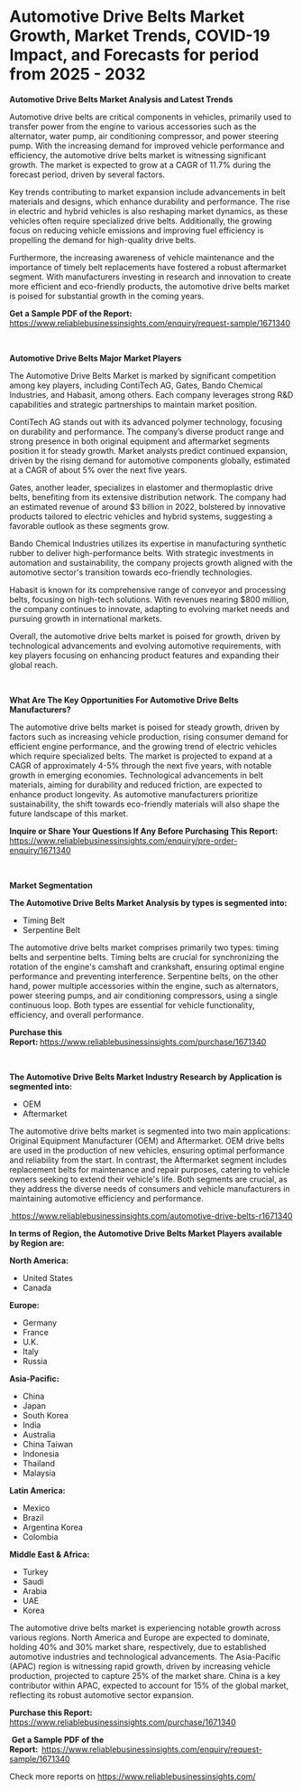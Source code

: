 <p><h1>Automotive Drive Belts Market Growth, Market Trends, COVID-19 Impact, and Forecasts for period from 2025 - 2032</h1></p><p><strong>Automotive Drive Belts Market Analysis and Latest Trends</strong></p>
<p><p>Automotive drive belts are critical components in vehicles, primarily used to transfer power from the engine to various accessories such as the alternator, water pump, air conditioning compressor, and power steering pump. With the increasing demand for improved vehicle performance and efficiency, the automotive drive belts market is witnessing significant growth. The market is expected to grow at a CAGR of 11.7% during the forecast period, driven by several factors.</p><p>Key trends contributing to market expansion include advancements in belt materials and designs, which enhance durability and performance. The rise in electric and hybrid vehicles is also reshaping market dynamics, as these vehicles often require specialized drive belts. Additionally, the growing focus on reducing vehicle emissions and improving fuel efficiency is propelling the demand for high-quality drive belts.</p><p>Furthermore, the increasing awareness of vehicle maintenance and the importance of timely belt replacements have fostered a robust aftermarket segment. With manufacturers investing in research and innovation to create more efficient and eco-friendly products, the automotive drive belts market is poised for substantial growth in the coming years.</p></p>
<p><strong>Get a Sample PDF of the Report:&nbsp;</strong> <a href="https://www.reliablebusinessinsights.com/enquiry/request-sample/1671340?utm_campaign=2820&utm_medium=2&utm_source=Github&utm_content=ia&utm_term=25032025&utm_id=automotive-drive-belts">https://www.reliablebusinessinsights.com/enquiry/request-sample/1671340</a></p>
<p>&nbsp;</p>
<p><strong>Automotive Drive Belts Major Market Players</strong></p>
<p><p>The Automotive Drive Belts Market is marked by significant competition among key players, including ContiTech AG, Gates, Bando Chemical Industries, and Habasit, among others. Each company leverages strong R&D capabilities and strategic partnerships to maintain market position.</p><p>ContiTech AG stands out with its advanced polymer technology, focusing on durability and performance. The company’s diverse product range and strong presence in both original equipment and aftermarket segments position it for steady growth. Market analysts predict continued expansion, driven by the rising demand for automotive components globally, estimated at a CAGR of about 5% over the next five years.</p><p>Gates, another leader, specializes in elastomer and thermoplastic drive belts, benefiting from its extensive distribution network. The company had an estimated revenue of around $3 billion in 2022, bolstered by innovative products tailored to electric vehicles and hybrid systems, suggesting a favorable outlook as these segments grow.</p><p>Bando Chemical Industries utilizes its expertise in manufacturing synthetic rubber to deliver high-performance belts. With strategic investments in automation and sustainability, the company projects growth aligned with the automotive sector's transition towards eco-friendly technologies.</p><p>Habasit is known for its comprehensive range of conveyor and processing belts, focusing on high-tech solutions. With revenues nearing $800 million, the company continues to innovate, adapting to evolving market needs and pursuing growth in international markets.</p><p>Overall, the automotive drive belts market is poised for growth, driven by technological advancements and evolving automotive requirements, with key players focusing on enhancing product features and expanding their global reach.</p></p>
<p>&nbsp;</p>
<p><strong>What Are The Key Opportunities For Automotive Drive Belts Manufacturers?</strong></p>
<p><p>The automotive drive belts market is poised for steady growth, driven by factors such as increasing vehicle production, rising consumer demand for efficient engine performance, and the growing trend of electric vehicles which require specialized belts. The market is projected to expand at a CAGR of approximately 4-5% through the next five years, with notable growth in emerging economies. Technological advancements in belt materials, aiming for durability and reduced friction, are expected to enhance product longevity. As automotive manufacturers prioritize sustainability, the shift towards eco-friendly materials will also shape the future landscape of this market.</p></p>
<p><strong>Inquire or Share Your Questions If Any Before Purchasing This Report:</strong> <a href="https://www.reliablebusinessinsights.com/enquiry/pre-order-enquiry/1671340?utm_campaign=2820&utm_medium=2&utm_source=Github&utm_content=ia&utm_term=25032025&utm_id=automotive-drive-belts">https://www.reliablebusinessinsights.com/enquiry/pre-order-enquiry/1671340</a></p>
<p>&nbsp;</p>
<p><strong>Market Segmentation</strong></p>
<p><strong>The Automotive Drive Belts Market Analysis by types is segmented into:</strong></p>
<p><ul><li>Timing Belt</li><li>Serpentine Belt</li></ul></p>
<p><p>The automotive drive belts market comprises primarily two types: timing belts and serpentine belts. Timing belts are crucial for synchronizing the rotation of the engine's camshaft and crankshaft, ensuring optimal engine performance and preventing interference. Serpentine belts, on the other hand, power multiple accessories within the engine, such as alternators, power steering pumps, and air conditioning compressors, using a single continuous loop. Both types are essential for vehicle functionality, efficiency, and overall performance.</p></p>
<p><strong>Purchase this Report:&nbsp;</strong><a href="https://www.reliablebusinessinsights.com/purchase/1671340?utm_campaign=2820&utm_medium=2&utm_source=Github&utm_content=ia&utm_term=25032025&utm_id=automotive-drive-belts">https://www.reliablebusinessinsights.com/purchase/1671340</a></p>
<p>&nbsp;</p>
<p><strong>The Automotive Drive Belts Market Industry Research by Application is segmented into:</strong></p>
<p><ul><li>OEM</li><li>Aftermarket</li></ul></p>
<p><p>The automotive drive belts market is segmented into two main applications: Original Equipment Manufacturer (OEM) and Aftermarket. OEM drive belts are used in the production of new vehicles, ensuring optimal performance and reliability from the start. In contrast, the Aftermarket segment includes replacement belts for maintenance and repair purposes, catering to vehicle owners seeking to extend their vehicle's life. Both segments are crucial, as they address the diverse needs of consumers and vehicle manufacturers in maintaining automotive efficiency and performance.</p></p>
<p><a href="https://www.reliablebusinessinsights.com/automotive-drive-belts-r1671340?utm_campaign=2820&utm_medium=2&utm_source=Github&utm_content=ia&utm_term=25032025&utm_id=automotive-drive-belts">&nbsp;https://www.reliablebusinessinsights.com/automotive-drive-belts-r1671340</a></p>
<p><strong>In terms of Region, the Automotive Drive Belts Market Players available by Region are:</strong></p>
<p>
    <p> <strong> North America: </strong>
        <ul>
            <li>United States</li>
            <li>Canada</li>
        </ul>
        </p> 
    <p> <strong> Europe: </strong>
        <ul>
            <li>Germany</li>
            <li>France</li>
            <li>U.K.</li>
            <li>Italy</li>
            <li>Russia</li>
        </ul>
        </p> 
    <p> <strong> Asia-Pacific: </strong>
        <ul>
            <li>China</li>
            <li>Japan</li>
            <li>South Korea</li>
            <li>India</li>
            <li>Australia</li>
            <li>China Taiwan</li>
            <li>Indonesia</li>
            <li>Thailand</li>
            <li>Malaysia</li>
        </ul>
        </p> 
    <p> <strong> Latin America: </strong>
        <ul>
            <li>Mexico</li>
            <li>Brazil</li>
            <li>Argentina Korea</li>
            <li>Colombia</li>
        </ul>
        </p> 
    <p> <strong> Middle East & Africa: </strong>
        <ul>
            <li>Turkey</li>
            <li>Saudi</li>
            <li>Arabia</li>
            <li>UAE</li>
            <li>Korea</li>
        </ul>
    </p>
    </p>
<p><p>The automotive drive belts market is experiencing notable growth across various regions. North America and Europe are expected to dominate, holding 40% and 30% market share, respectively, due to established automotive industries and technological advancements. The Asia-Pacific (APAC) region is witnessing rapid growth, driven by increasing vehicle production, projected to capture 25% of the market share. China is a key contributor within APAC, expected to account for 15% of the global market, reflecting its robust automotive sector expansion.</p></p>
<p><strong>Purchase this Report: </strong><a href="https://www.reliablebusinessinsights.com/purchase/1671340?utm_campaign=2820&utm_medium=2&utm_source=Github&utm_content=ia&utm_term=25032025&utm_id=automotive-drive-belts">https://www.reliablebusinessinsights.com/purchase/1671340</a></p>
<p>&nbsp;<strong>Get a Sample PDF of the Report:&nbsp;&nbsp;</strong><a href="https://www.reliablebusinessinsights.com/enquiry/request-sample/1671340?utm_campaign=2820&utm_medium=2&utm_source=Github&utm_content=ia&utm_term=25032025&utm_id=automotive-drive-belts">https://www.reliablebusinessinsights.com/enquiry/request-sample/1671340</a></p>
<p><strong></strong></p>
<p>Check more reports on <a href="https://www.reliablebusinessinsights.com/?utm_campaign=2820&utm_medium=2&utm_source=Github&utm_content=ia&utm_term=25032025&utm_id=automotive-drive-belts">https://www.reliablebusinessinsights.com/</a></p>